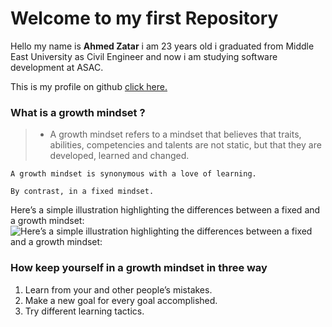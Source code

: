 # Welcome to my first Repository
 Hello my name is **Ahmed Zatar** i am 23 years old i graduated from Middle East University as Civil Engineer and now i am studying software development at ASAC.

This is my profile on github [click here.](https://github.com/AhmedZatar)

### What is a growth mindset ?
> - A growth mindset refers to a mindset that believes that traits, abilities, competencies and talents are not static, but that they are developed, learned and changed.

`A growth mindset is synonymous with a love of learning. `

`By contrast, in a fixed mindset.`

Here’s a simple illustration highlighting the differences between a fixed and a growth mindset:
![Here’s a simple illustration highlighting the differences between a fixed and a growth mindset:](https://3kllhk1ibq34qk6sp3bhtox1-wpengine.netdna-ssl.com/wp-content/uploads/NewGrowthMindset2.png)
### How keep yourself in a growth mindset in three way
1. Learn from your and other people’s mistakes.
2. Make a new goal for every goal accomplished.
3. Try different learning tactics.




